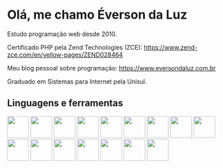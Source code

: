 <!--
**everson-da-luz/everson-da-luz** is a ✨ _special_ ✨ repository because its `README.md` (this file) appears on your GitHub profile.

Here are some ideas to get you started:

- 🔭 I’m currently working on ...
- 🌱 I’m currently learning ...
- 👯 I’m looking to collaborate on ...
- 🤔 I’m looking for help with ...
- 💬 Ask me about ...
- 📫 How to reach me: ...
- 😄 Pronouns: ...
- ⚡ Fun fact: ...
-->

# Olá, me chamo Éverson da Luz

Estudo programação web desde 2010.

Certificado PHP pela Zend Technologies (ZCE): https://www.zend-zce.com/en/yellow-pages/ZEND028464

Meu blog pessoal sobre programação: https://www.eversondaluz.com.br

Graduado em Sistemas para Internet pela Unisul.

## Linguagens e ferramentas
<div>
  <img src="https://cdn.jsdelivr.net/gh/devicons/devicon/icons/php/php-original.svg" height="50">
  <img src="https://cdn.jsdelivr.net/gh/devicons/devicon/icons/laravel/laravel-plain-wordmark.svg" height="50">
  <img src="https://cdn.jsdelivr.net/gh/devicons/devicon/icons/zend/zend-plain.svg" height="50">
  <img src="https://cdn.jsdelivr.net/gh/devicons/devicon/icons/codeigniter/codeigniter-plain-wordmark.svg" height="50">
  <img src="https://cdn.jsdelivr.net/gh/devicons/devicon/icons/yii/yii-original-wordmark.svg" height="50">
  <img src="https://cdn.jsdelivr.net/gh/devicons/devicon/icons/cakephp/cakephp-original-wordmark.svg" height="50">
  <img src="https://cdn.jsdelivr.net/gh/devicons/devicon/icons/mysql/mysql-original-wordmark.svg" height="50">
  <img src="https://cdn.jsdelivr.net/gh/devicons/devicon/icons/postgresql/postgresql-original-wordmark.svg" height="50">
  <img src="https://cdn.jsdelivr.net/gh/devicons/devicon/icons/git/git-original-wordmark.svg" height="50">
  <img src="https://cdn.jsdelivr.net/gh/devicons/devicon/icons/docker/docker-original-wordmark.svg" height="50">
  <img src="https://cdn.jsdelivr.net/gh/devicons/devicon/icons/linux/linux-original.svg" height="50">
  <img src="https://cdn.jsdelivr.net/gh/devicons/devicon/icons/javascript/javascript-original.svg" height="50">
  <img src="https://cdn.jsdelivr.net/gh/devicons/devicon/icons/jquery/jquery-original-wordmark.svg" height="50">
  <img src="https://cdn.jsdelivr.net/gh/devicons/devicon/icons/nodejs/nodejs-original-wordmark.svg" height="50">
  <img src="https://cdn.jsdelivr.net/gh/devicons/devicon/icons/html5/html5-original-wordmark.svg" height="50">
  <img src="https://cdn.jsdelivr.net/gh/devicons/devicon/icons/css3/css3-original-wordmark.svg" height="50">
</div>
